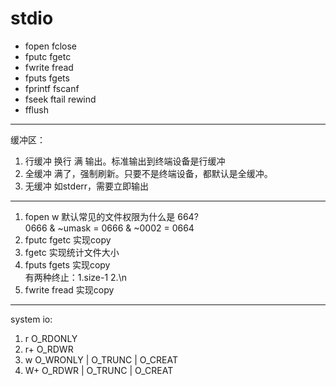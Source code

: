 # stdio
- fopen fclose
- fputc fgetc
- fwrite fread
- fputs fgets
- fprintf fscanf
- fseek ftail rewind
- fflush
-------------------
缓冲区：
1. 行缓冲 换行 满 输出。标准输出到终端设备是行缓冲  
2. 全缓冲 满了，强制刷新。只要不是终端设备，都默认是全缓冲。  
3. 无缓冲 如stderr，需要立即输出  
-------------------
1. fopen w 默认常见的文件权限为什么是 664?  
0666 & ~umask = 0666 & ~0002 = 0664
2. fputc fgetc 实现copy 
3. fgetc 实现统计文件大小 
4. fputs fgets 实现copy  
    有两种终止：1.size-1 2.\n
5. fwrite fread 实现copy
---------------------
system io:  
1. r O_RDONLY 
2. r+ O_RDWR
3. w O_WRONLY | O_TRUNC | O_CREAT
4. W+  O_RDWR | O_TRUNC | O_CREAT